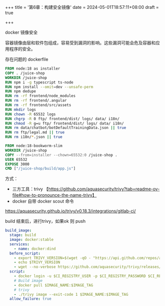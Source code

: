 +++
title = '第6章：构建安全镜像'
date = 2024-05-01T18:57:11+08:00
draft = true

+++

docker 镜像安全

容器镜像由层和软件包组成，容易受到漏洞的影响。这些漏洞可能会危及容器和应用程序的安全。



存在问题的 dockerfile

 ```dockerfile
 FROM node:18 as installer
 COPY . /juice-shop
 WORKDIR /juice-shop
 RUN npm i -g typescript ts-node
 RUN npm install --omit=dev --unsafe-perm
 RUN npm dedupe
 RUN rm -rf frontend/node_modules
 RUN rm -rf frontend/.angular
 RUN rm -rf frontend/src/assets
 RUN mkdir logs
 RUN chown -R 65532 logs
 RUN chgrp -R 0 ftp/ frontend/dist/ logs/ data/ i18n/
 RUN chmod -R g=u ftp/ frontend/dist/ logs/ data/ i18n/
 RUN rm data/chatbot/botDefaultTrainingData.json || true
 RUN rm ftp/legal.md || true
 RUN rm i18n/*.json || true
 
 FROM node:18-bookworm-slim
 WORKDIR /juice-shop
 COPY --from=installer --chown=65532:0 /juice-shop .
 USER 65532
 EXPOSE 3000
 CMD ["/juice-shop/build/app.js"]
 
 ```





方式：

+ 三方工具：trivy 【https://github.com/aquasecurity/trivy?tab=readme-ov-file#how-to-pronounce-the-name-trivy】
+ docker 自带 docker scout 命令



https://aquasecurity.github.io/trivy/v0.18.3/integrations/gitlab-ci/



build 结束后，进行trivy，如果ok 则 push

```yml
build_image:
  stage: build
  image: docker:stable
  services:
    - name: docker:dind
  before_script:
    - export TRIVY_VERSION=$(wget -qO - "https://api.github.com/repos/aquasecurity/trivy/releases/latest" | grep '"tag_name":' | sed -E 's/.*"v([^"]+)".*/\1/')
    - echo $TRIVY_VERSION
    - wget --no-verbose https://github.com/aquasecurity/trivy/releases/download/v${TRIVY_VERSION}/trivy_${TRIVY_VERSION}_Linux-64bit.tar.gz -O - | tar -zxvf -
  script:
    - docker login -u $CI_REGISTRY_USER -p $CI_REGISTRY_PASSWORD $CI_REGISTRY
    # Build image
    - docker pull $IMAGE_NAME:$IMAGE_TAG
    # trivy
    - ./trivy image --exit-code 1 $IMAGE_NAME:$IMAGE_TAG
  allow_failure: true
```


